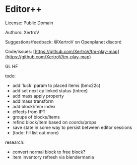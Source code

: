 # Editor++

License: Public Domain

Authors: XertroV

Suggestions/feedback: @XertroV on Openplanet discord

Code/issues: [https://github.com/XertroV/tm-play-map](https://github.com/XertroV/tm-play-map)

GL HF


todo:
- add 'luck' param to placed items (bmx22c)
- add set next cp linked status (tntree)
- add mass apply property
- add mass transform
- add block/item index
- effects from IPT
- groups of blocks/items
- refind block/item based on coords/props
- save state in some way to persist between editor sessions
- (todo: fill list out more)

research:
- convert normal block to free block?
- item inventory refresh via blendermania
